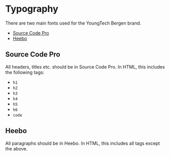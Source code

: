 # Typography

There are two main fonts used for the YoungTech Bergen brand.

- [Source Code Pro](https://fonts.google.com/specimen/Source+Code+Pro)
- [Heebo](https://fonts.google.com/specimen/Heebo)

## Source Code Pro

All headers, titles etc. should be in Source Code Pro. In HTML, this includes the following tags:

- `h1`
- `h2`
- `h3`
- `h4`
- `h5`
- `h6`
- `code`

## Heebo

All paragraphs should be in Heebo. In HTML, this includes all tags except the above.
